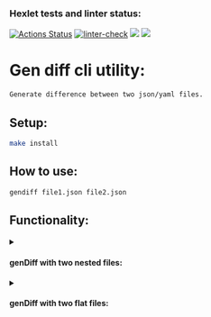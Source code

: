 ### Hexlet tests and linter status:
[![Actions Status](https://github.com/Romzik-Peperomzik/frontend-project-lvl2/workflows/hexlet-check/badge.svg)](https://github.com/Romzik-Peperomzik/frontend-project-lvl2/actions)
[![linter-check](https://github.com/Romzik-Peperomzik/frontend-project-lvl2/actions/workflows/linter-check.yml/badge.svg)](https://github.com/Romzik-Peperomzik/frontend-project-lvl2/actions/workflows/linter-check.yml)
<a href="https://codeclimate.com/github/Romzik-Peperomzik/frontend-project-lvl2/maintainability"><img src="https://api.codeclimate.com/v1/badges/55f4130ef8ae96ee734f/maintainability" /></a>
<a href="https://codeclimate.com/github/Romzik-Peperomzik/frontend-project-lvl2/test_coverage"><img src="https://api.codeclimate.com/v1/badges/55f4130ef8ae96ee734f/test_coverage" /></a>

# Gen diff cli utility:
```sh
Generate difference between two json/yaml files.
```
## Setup:
```sh
make install
```
## How to use:
```sh
gendiff file1.json file2.json
```
## Functionality:
<details>
<summary><h4>genDiff with two nested files:</h4></summary>
  <a href="https://asciinema.org/a/LhAL0FtkQ5iJit7tdH9xqvyNp" target="_blank"><img src="https://asciinema.org/a/LhAL0FtkQ5iJit7tdH9xqvyNp.svg" /></a>
</details>

<details>
<summary><h4>genDiff with two flat files:</h4></summary>
  <a href="https://asciinema.org/a/506536" target="_blank"><img src="https://asciinema.org/a/506536.svg" /></a>
</details>
